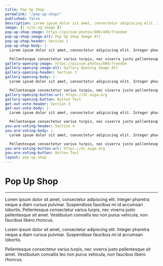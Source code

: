 ```yaml
---
title: Pop Up Shop
permalink: "/pop-up-shop/"
published: false
description: Lorem ipsum dolor sit amet, consectetur adipiscing elit. Integer pharetra neque a diam cursus pulvinar. Suspendisse faucibus mi id accumsan lobortis.
image: {{ site.og-image }}
pop-up-shop-image: https://picsum.photos/800/400/?random
pop-up-shop-image-alt: Pop Up Shop Image Alt
pop-up-shop-header: Section 1
pop-up-shop-body: |-
  Lorem ipsum dolor sit amet, consectetur adipiscing elit. Integer pharetra neque a diam cursus pulvinar. Suspendisse faucibus mi id accumsan lobortis.

  Pellentesque consectetur varius turpis, nec viverra justo pellentesque sit amet. Vestibulum convallis leo non purus vehicula, non faucibus libero rhoncus.
gallery-opening-image: https://picsum.photos/800/?random
gallery-opening-image-alt: Gallery Opening Image Alt
gallery-opening-header: Section 2
gallery-opening-body: |-
  Lorem ipsum dolor sit amet, consectetur adipiscing elit. Integer pharetra neque a diam cursus pulvinar. Suspendisse faucibus mi id accumsan lobortis.

  Pellentesque consectetur varius turpis, nec viverra justo pellentesque sit amet. Vestibulum convallis leo non purus vehicula, non faucibus libero rhoncus.
gallery-opening-button-url: https://dc.aiga.org
gallery-opening-button: Button Text
get-out-vote-header: Section 3
get-out-vote-body: |-
  Lorem ipsum dolor sit amet, consectetur adipiscing elit. Integer pharetra neque a diam cursus pulvinar. Suspendisse faucibus mi id accumsan lobortis.

  Pellentesque consectetur varius turpis, nec viverra justo pellentesque sit amet. Vestibulum convallis leo non purus vehicula, non faucibus libero rhoncus.
you-are-voting-header: Section 4
you-are-voting-body: |-
  Lorem ipsum dolor sit amet, consectetur adipiscing elit. Integer pharetra neque a diam cursus pulvinar. Suspendisse faucibus mi id accumsan lobortis.

  Pellentesque consectetur varius turpis, nec viverra justo pellentesque sit amet. Vestibulum convallis leo non purus vehicula, non faucibus libero rhoncus.
you-are-voting-button-url: https://dc.aiga.org
you-are-voting-button: Button Text
layout: pop-up-shop
---
```


# Pop Up Shop

---

Lorem ipsum dolor sit amet, consectetur adipiscing elit. Integer pharetra neque a diam cursus pulvinar. Suspendisse faucibus mi id accumsan lobortis. Pellentesque consectetur varius turpis, nec viverra justo pellentesque sit amet. Vestibulum convallis leo non purus vehicula, non faucibus libero rhoncus.

Lorem ipsum dolor sit amet, consectetur adipiscing elit. Integer pharetra neque a diam cursus pulvinar. Suspendisse faucibus mi id accumsan lobortis.

Pellentesque consectetur varius turpis, nec viverra justo pellentesque sit amet. Vestibulum convallis leo non purus vehicula, non faucibus libero rhoncus.
